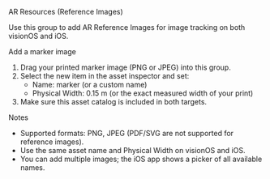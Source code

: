AR Resources (Reference Images)

Use this group to add AR Reference Images for image tracking on both visionOS and iOS.

Add a marker image
1) Drag your printed marker image (PNG or JPEG) into this group.
2) Select the new item in the asset inspector and set:
   - Name: marker (or a custom name)
   - Physical Width: 0.15 m (or the exact measured width of your print)
3) Make sure this asset catalog is included in both targets.

Notes
- Supported formats: PNG, JPEG (PDF/SVG are not supported for reference images).
- Use the same asset name and Physical Width on visionOS and iOS.
- You can add multiple images; the iOS app shows a picker of all available names.

